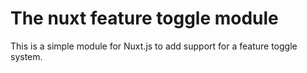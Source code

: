 # The nuxt feature toggle module

This is a simple module for Nuxt.js to add support for a feature toggle system.

